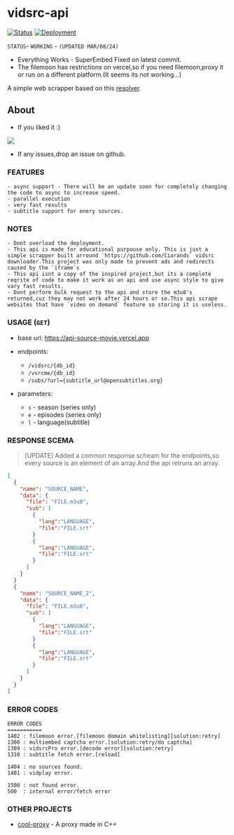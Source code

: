 # vidsrc-api

[![Status](https://img.shields.io/badge/status-running-red)](https://api-movie-source.vercel.app/)
[![Deployment](https://img.shields.io/badge/deployment-success-blue)](https://api-movie-source.vercel.app/)

`STATUS`- `WORKING` - `(UPDATED MAR/08/24)`
- Everything Works - SuperEmbed Fixed on latest commit.
- The filemoon has restrictions on vercel,so if you need filemoon,proxy it or run on a different platform.(It seems its not working...)

A simple web scrapper based on this [resolver](https://github.com/Ciarands).

## About

- If you liked it :)

<a href="https://www.buymeacoffee.com/cooldevguy"><img src="https://img.buymeacoffee.com/button-api/?text=Buy me a cool-milk&emoji=🥛&slug=cooldevguy&button_colour=222222&font_colour=ffffff&font_family=Lato&outline_colour=ffffff&coffee_colour=FFDD00" /></a>

- If any issues,drop an issue on github.

### FEATURES
```
- async support - There will be an update soon for completely changing the code to async to increase speed.
- parallel execution
- very fast results
- subtitle support for enery sources.
```
### NOTES
```
- Dont overload the deployment.
- This api is made for educational purpouse only. This is just a simple scrapper built arround `https://github.com/Ciarands` vidsrc downloader.This project was only made to prevent ads and redirects caused by the `iframe`s
- This api isnt a copy of the inspired project,but its a complete reqrite of code to make it work as an api and use async style to give vary fast results.
- Dont perform bulk request to the api and store the m3u8's returned,cuz they may not work after 24 hours or so.This api scrape websites that have `video on demand` feature so storing it is useless.
```
### USAGE (`GET`)
- base url:
  https://api-source-movie.vercel.app

- endpoints:
  - `/vidsrc/{db_id}`
  - `/vsrcme/{db_id}`
  - `/subs/?url={subtitle_url@opensubtitles.org}`

- parameters:
  - `s` - season (series only)
  - `e` - episodes (series only)
  - `l` - language(subtitle)

### RESPONSE SCEMA
> [UPDATE] Added a common response scheam for the endpoints,so every source is an element of an array.And the api retruns an array.


```json
[
  {
    "name": "SOURCE_NAME",
    "data": {
      "file": "FILE.m3u8",
      "sub": [
        {
          "lang":"LANGUAGE",
          "file":"FILE.srt"
        }
        {
          "lang":"LANGUAGE",
          "file":"FILE.srt"
        }
      ]
    }
  }
  {
    "name": "SOURCE_NAME_2",
    "data": {
      "file": "FILE.m3u8",
      "sub": [
        {
          "lang":"LANGUAGE",
          "file":"FILE.srt"
        }
        {
          "lang":"LANGUAGE",
          "file":"FILE.srt"
        }
      ]
    }
  }
]

```

### ERROR CODES
```
ERROR CODES
===========
1402 : filemoon error.[filemoon domain whitelisting][solution:retry]
1308 : multiembed captcha error.[solution:retry/do captcha]
1309 : vidsrcPro error.[decode error][solution:retry]
1310 : subtitle fetch error.[reload]

1404 : no sources found.
1401 : vidplay error.

1500 : not found error.
500  : internal error/fetch error
```

### OTHER PROJECTS
- [cool-proxy](https://github.com/cool-dev-guy/cool-proxy) - A proxy made in C++
